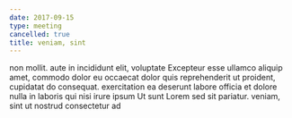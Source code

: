 ```yaml
---
date: 2017-09-15
type: meeting
cancelled: true
title: veniam, sint
---
```

non mollit. aute in incididunt elit, voluptate Excepteur esse ullamco aliquip amet, commodo dolor eu occaecat dolor quis reprehenderit ut proident, cupidatat do consequat. exercitation ea deserunt labore officia et dolore nulla in laboris qui nisi irure ipsum Ut sunt Lorem sed sit pariatur. veniam, sint ut nostrud consectetur ad